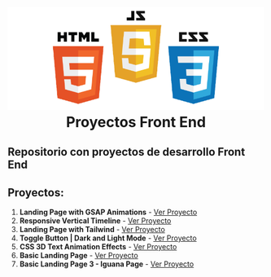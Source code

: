 <h1 align="center">
   <img src="./frontend.png">
   <br/>
    Proyectos Front End
   <br>
</h1>

## Repositorio con proyectos de desarrollo Front End

## Proyectos:

1. **Landing Page with GSAP Animations** - [Ver Proyecto](https://jfelixzuniga.github.io/Frontend-Projects/Landing-Page-animation/)
2. **Responsive Vertical Timeline** - [Ver Proyecto](https://jfelixzuniga.github.io/Frontend-Projects/Timeline/)
3. **Landing Page with Tailwind** - [Ver Proyecto](https://jfelixzuniga.github.io/Frontend-Projects/Super-Mario-World-Tailwind/)
4. **Toggle Button | Dark and Light Mode** - [Ver Proyecto](https://jfelixzuniga.github.io/Frontend-Projects/ToggleButton-DarkMode/)
5. **CSS 3D Text Animation Effects** - [Ver Proyecto](https://jfelixzuniga.github.io/Frontend-Projects/3D-Text-Animation/)
6. **Basic Landing Page** - [Ver Proyecto](https://jfelixzuniga.github.io/Frontend-Projects/Desafio-01/)
7. **Basic Landing Page 3 - Iguana Page** - [Ver Proyecto](https://jfelixzuniga.github.io/Frontend-Projects/Desafio-02/)

